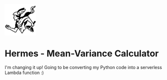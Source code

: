 <img src="./public/hermes.svg" alt="drawing" width="100"/>

# Hermes - Mean-Variance Calculator
I'm changing it up! Going to be converting my Python code into a serverless Lambda function :)
